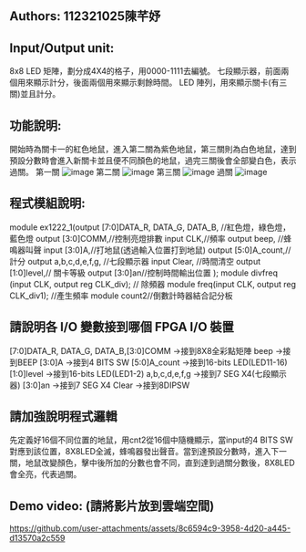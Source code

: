 ## Authors: 112321025陳芊妤
## Input/Output unit:
8x8 LED 矩陣，劃分成4X4的格子，用0000-1111去編號。
七段顯示器，前面兩個用來顯示計分，後面兩個用來顯示剩餘時間。
LED 陣列，用來顯示關卡(有三關)並且計分。

## 功能說明:
開始時為關卡一的紅色地鼠，進入第二關為紫色地鼠，第三關則為白色地鼠，達到預設分數時會進入新關卡並且便不同顏色的地鼠，過完三關後會全部變白色，表示過關。
第一關
![image](https://github.com/user-attachments/assets/4c87fb51-bb68-4c67-a066-43cbab7caefb)
第二關
![image](https://github.com/user-attachments/assets/dfdf5121-bcf3-44b7-9ec4-6937169c0a46)
第三關
![image](https://github.com/user-attachments/assets/0c03a7d1-bb8e-4bd9-b2f1-3afa311be7db)
過關
![image](https://github.com/user-attachments/assets/6f866320-a72a-4fa8-b516-37b9d14bd97f)

## 程式模組說明:
module ex1222_1(output [7:0]DATA_R, DATA_G, DATA_B, //紅色燈，綠色燈，藍色燈
output [3:0]COMM,//控制亮燈排數
input CLK,//頻率
output beep, //蜂鳴器叫聲
input [3:0]A,//打地鼠(透過輸入位置打到地鼠)
output [5:0]A_count,//計分
output a,b,c,d,e,f,g, //七段顯示器
input Clear, //時間清空
output [1:0]level,// 關卡等級
output [3:0]an//控制時間輸出位置
);
module divfreq (input CLK, output reg CLK_div); // 除頻器
module freq(input CLK, output reg CLK_div1); //產生頻率
module count2//倒數計時器結合記分板

## 請說明各 I/O 變數接到哪個 FPGA I/O 裝置
[7:0]DATA_R, DATA_G, DATA_B,[3:0]COMM ->接到8X8全彩點矩陣
beep ->接到BEEP
[3:0]A ->接到4 BITS SW
[5:0]A_count ->接到16-bits LED(LED11-16)
[1:0]level ->接到16-bits LED(LED1-2)
a,b,c,d,e,f,g ->接到7 SEG X4(七段顯示器)
[3:0]an ->接到7 SEG X4
Clear ->接到8DIPSW

## 請加強說明程式邏輯
先定義好16個不同位置的地鼠，用cnt2從16個中隨機顯示，當input的4 BITS SW對應到該位置，8X8LED全滅，蜂鳴器發出聲音。當到達預設分數時，進入下一關，地鼠改變顏色，擊中後所加的分數也會不同，直到達到過關分數後，8X8LED會全亮，代表過關。

## Demo video: (請將影片放到雲端空間)
https://github.com/user-attachments/assets/8c6594c9-3958-4d20-a445-d13570a2c559

